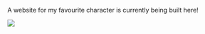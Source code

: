 A website for my favourite character is currently being built here!

<img src="https://upload.wikimedia.org/wikipedia/commons/0/00/Peter_Forsberg_1997_cropped-2.jpg"/>